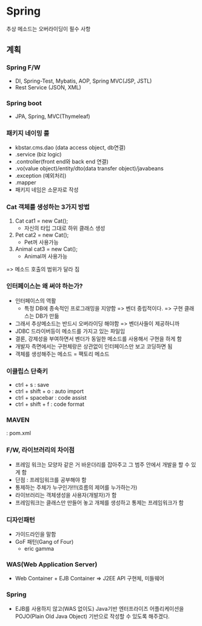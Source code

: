 # Spring

추상 메소드는 오버라이딩이 필수 사항

## 계획

### Spring F/W

- DI, Spring-Test, Mybatis, AOP, Spring MVC(JSP, JSTL)
- Rest Service (JSON, XML)

### Spring boot

- JPA, Spring, MVC(Thymeleaf)

### 패키지 네이밍 룰

- kbstar.cms.dao (data access object, db연결)
- .service (biz logic)
- .controller(front end와 back end 연결)
- .vo(value object)/entity/dto(data transfer object)/javabeans
- .exception (예외처리)
- .mapper
- 패키지 네임은 소문자로 작성

### Cat 객체를 생성하는 3가지 방법

1. Cat cat1 = new Cat();
   - 자신의 타입 그대로 하위 클래스 생성
2. Pet cat2 = new Cat();
   - Pet꺼 사용가능
3. Animal cat3 = new Cat();
   - Animal꺼 사용가능

=> 메소드 호출의 범위가 달라 짐

### 인터페이스는 왜 써야 하는가?

- 인터페이스의 역활
  - 특정 DB에 종속적인 프로그래밍을 지양함 => 벤더 중립적이다. => 구현 클래스는 DB가 만듦
- 그래서 추상메소드는 반드시 오버라이딩 해야함 => 벤더사들이 제공하니까
- JDBC 드라이버등이 메소드를 가지고 있는 파일임
- 결론, 강제성을 부여하면서 벤더가 동일한 메소드를 사용해서 구현을 하게 함
- 개발자 측면에서는 구현체랑은 상관없이 인터페이스만 보고 코딩하면 됨
- 객체를 생성해주는 메소드 = 팩토리 메소드

### 이클립스 단축키

- ctrl + s : save
- ctrl + shift + o : auto import
- ctrl + spacebar : code assist
- ctrl + shift + f : code format

### MAVEN

: pom.xml

### F/W, 라이브러리의 차이점

- 프레임 워크는 모양자 같은 거 바운더리를 잡아주고 그 범주 안에서 개발을 할 수 있게 함
- 단점 : 프레임워크를 공부해야 함
- 통제하는 주체가 누구인가!!!(흐름의 제어를 누가하는가)
- 라이브러리는 객체생성을 사용자(개발자)가 함
- 프레임워크는 클래스만 만들어 놓고 개체를 생성하고 통제는 프레임워크가 함

### 디자인패턴

- 가이드라인을 말함
- GoF 패턴(Gang of Four)
  - eric gamma

### WAS(Web Application Server)

- Web Container + EJB Container => J2EE API 구현체, 미들웨어

### Spring

- EJB를 사용하지 않고(WAS 없이도) Java기반 엔터프라이즈 어플리케이션을 POJO(Plain Old Java Object) 기반으로 작성할 수 있도록 해주겠다.
